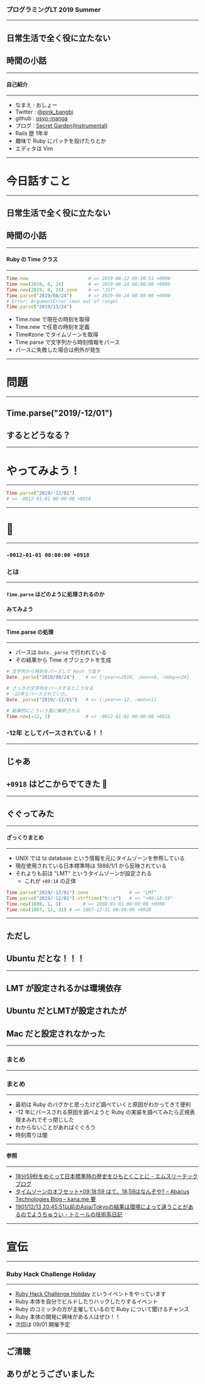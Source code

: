 ### プログラミングLT 2019 Summer
- - -

## 日常生活で全く役に立たない
## 時間の小話

---

#### 自己紹介
- - -

* なまえ  : おしょー
* Twitter : [@pink_bangbi](https://twitter.com/pink_bangbi)
* github  : [osyo-manga](https://github.com/osyo-manga)   
* ブログ  : [Secret Garden(Instrumental)](http://secret-garden.hatenablog.com)
* Rails 歴 1年半             <!-- .element: class="fragment" -->
* 趣味で Ruby にパッチを投げたりとか             <!-- .element: class="fragment" -->
* エディタは Vim             <!-- .element: class="fragment" -->

---

# 今日話すこと

---

## 日常生活で全く役に立たない
## 時間の小話

---

#### Ruby の Time クラス
- - -

```ruby
Time.now                      # => 2019-08-22 09:38:51 +0900
Time.new(2019, 8, 24)         # => 2019-08-24 00:00:00 +0900
Time.new(2019, 8, 24).zone    # => "JST"
Time.parse("2019/08/24")      # => 2019-08-24 00:00:00 +0900
# Error: ArgumentError (mon out of range)
Time.parse("2019/13/24")
```

* Time.now で現在の時刻を取得
* Time.new で任意の時刻を定義
* Time#zone でタイムゾーンを取得
* Time.parse で文字列から時刻情報をパース
* パースに失敗した場合は例外が発生

---

# 問題

---

## Time.parse("2019/-12/01")
## するとどうなる？

---

# やってみよう！

---

```ruby
Time.parse("2019/-12/01")
# => -0012-01-01 00:00:00 +0918
```

---

# 🤔

---

### `-0012-01-01 00:00:00 +0918`
### とは

---

#### `Time.parse` はどのように処理されるのか
#### みてみよう

---

#### Time.parse の処理
- - -

* パースは `Date._parse` で行われている
* その結果から Time オブジェクトを生成

```ruby
# 文字列から時刻をパースして Hash で返す
Date._parse("2019/08/24")    # => {:year=>2019, :mon=>8, :mday=>24}

# さっきの文字列をパースするとこうなる
# -12年とパースされていた…
Date._parse("2019/-12/01")   # => {:year=>-12, :mon=>1}

# 結果的にこういう風に解釈される
Time.new(-12, 1)             # => -0012-01-01 00:00:00 +0918
```

### -12年 としてパースされている！！             <!-- .element: class="fragment" -->

---

## じゃあ
## `+0918` はどこからでてきた 🤔

---

## ぐぐってみた

---

#### ざっくりまとめ
- - -

* UNIX では tz database という情報を元にタイムゾーンを参照している
* 現在使用されている日本標準時は 1888/1/1 から反映されている
* それよりも前は "LMT" というタイムゾーンが設定される
  * これが `+09:18` の正体

```ruby
Time.parse("2019/-12/01").zone               # => "LMT"
Time.parse("2019/-12/01").strftime("%::z")   # => "+09:18:59"
Time.new(1888, 1, 1)        # => 1888-01-01 00:00:00 +0900
Time.new(1887, 12, 31) # => 1887-12-31 00:00:00 +0918
```

---

## ただし
## Ubuntu だとな！！！             <!-- .element: class="fragment" -->

---


## LMT が設定されるかは環境依存
## Ubuntu だとLMTが設定されたが
## Mac だと設定されなかった

---

### まとめ

---

### まとめ
- - -

* 最初は Ruby のバグかと思ったけど調べていくと原因がわかってきて便利            <!-- .element: class="fragment" -->
* -12 年にパースされる原因を調べようと Ruby の実装を調べてみたら正規表現まみれでそっ閉じした            <!-- .element: class="fragment" -->
* わからないことがあればぐぐろう            <!-- .element: class="fragment" -->
* 時刻周りは闇            <!-- .element: class="fragment" -->

---

#### 参照
- - -

* [18分59秒をめぐって日本標準時の歴史をひもとくことに - エムスリーテックブログ](https://www.m3tech.blog/entry/timezone-091859)
* [タイムゾーンのオフセット+09:18:59 はて、18:59はなんぞや? &#8211; Abacus Technologies Blog &#8211; kana.me 要](https://kana.me/entry/timezone-1888-01-01-offset-09-18-59)
* [1901/12/13 20:45:51以前のAsia/Tokyoの結果は環境によって違うことがあるのでようちゅうい - トミールの技術系日記](https://tomi-ru.hatenablog.com/entry/2018/07/13/1901/12/13_20%3A45%3A51%E4%BB%A5%E5%89%8D%E3%81%AEAsia/Tokyo%E3%81%AE%E7%B5%90%E6%9E%9C%E3%81%AF%E7%92%B0%E5%A2%83%E3%81%AB%E3%82%88%E3%81%A3%E3%81%A6%E9%81%95%E3%81%86%E3%81%93%E3%81%A8%E3%81%8C)

---

# 宣伝

---

### Ruby Hack Challenge Holiday
- - -

* [Ruby Hack Challenge Holiday](https://rhc.connpass.com/event/140200/) というイベントをやっています
* Ruby 本体を自分でビルドしたりハックしたりするイベント       <!-- .element: class="fragment" -->
* Ruby のコミッタの方が主催しているので Ruby について聞けるチャンス       <!-- .element: class="fragment" -->
* Ruby 本体の開発に興味がある人はぜひ！！       <!-- .element: class="fragment" -->
* 次回は 09/01 開催予定       <!-- .element: class="fragment" -->


---


## ご清聴
## ありがとうございました

